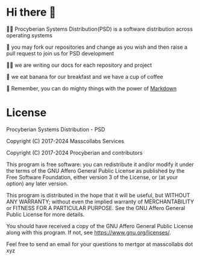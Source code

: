 # Hi there 👋

🙋‍♀️ Procyberian Systems Distribution(PSD) is a software distribution across operating systems

🌈 you may fork our repositories and change as you wish and then raise a pull request to join us for PSD development

👩‍💻 we are writing our docs for each repository and project

🍿 we eat banana for our breakfast and we have a cup of coffee

🧙 Remember, you can do mighty things with the power of [Markdown](https://docs.github.com/github/writing-on-github/getting-started-with-writing-and-formatting-on-github/basic-writing-and-formatting-syntax)

# License

Procyberian Systems Distribution - PSD

Copyright (C) 2017-2024 Masscollabs Services

Copyright (C) 2017-2024 Procyberian and contributors

This program is free software: you can redistribute it and/or modify
it under the terms of the GNU Affero General Public License as published
by the Free Software Foundation, either version 3 of the License, or
(at your option) any later version.

This program is distributed in the hope that it will be useful,
but WITHOUT ANY WARRANTY; without even the implied warranty of
MERCHANTABILITY or FITNESS FOR A PARTICULAR PURPOSE.  See the
GNU Affero General Public License for more details.

You should have received a copy of the GNU Affero General Public License
along with this program.  If not, see <https://www.gnu.org/licenses/>.

Feel free to send an email for your questions to mertgor at masscollabs dot xyz
